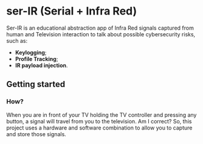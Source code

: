 # ser-IR (Serial + Infra Red)

Ser-IR is an educational abstraction app of Infra Red signals captured from human and Television interaction  to talk about possible cybersecurity risks, such as:

 - **Keylogging**;
 - **Profile Tracking**;
 - **IR payload injection**.

## Getting started

### How?

When you are in front of your TV holding the TV controller and pressing any button, a signal will travel from you to the television. Am I correct? So, this project uses a hardware and software combination to allow you to capture and store those signals.
